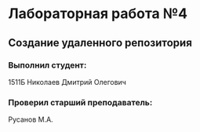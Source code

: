 # Лабораторная работа №4
## Создание удаленного репозитория
### Выполнил студент:
1511Б
Николаев Дмитрий Олегович
### Проверил старший преподаватель:
Русанов М.А.
